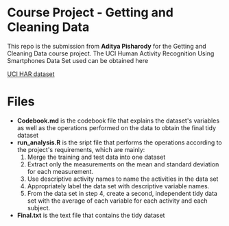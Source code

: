 # Course Project - Getting and Cleaning Data
This repo is the submission from **Aditya Pisharody** for the Getting and Cleaning Data course project. 
The UCI Human Activity Recognition Using Smartphones Data Set used can be obtained here

[UCI HAR dataset](http://archive.ics.uci.edu/ml/datasets/Human+Activity+Recognition+Using+Smartphones)

# Files
* **Codebook.md** is the codebook file that explains the dataset's variables as well as the operations performed on the data to obtain the final tidy dataset
* **run_analysis.R** is the sript file that performs the operations according to the project's requirements, which are mainly:
  1. Merge the training and test data into one dataset
  2. Extract only the measurements on the mean and standard deviation for each measurement.
  3. Use descriptive activity names to name the activities in the data set
  4. Appropriately label the data set with descriptive variable names.
  5. From the data set in step 4, create a second, independent tidy data set with the average of each variable for each activity and each subject.
* **Final.txt** is the text file that contains the tidy dataset

